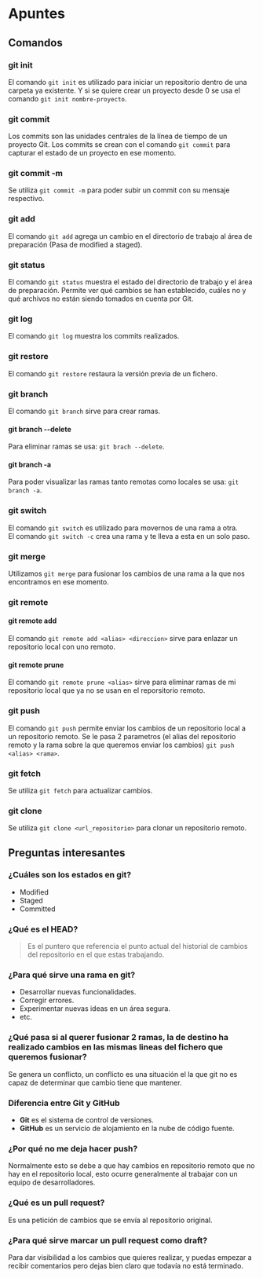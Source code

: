 # Apuntes

## Comandos
### git init
El comando `git init` es utilizado para iniciar un repositorio dentro de una carpeta ya existente. Y si se quiere crear un proyecto desde 0 se usa el comando `git init nombre-proyecto`.

### git commit
Los commits son las unidades centrales de la línea de tiempo de un proyecto Git. Los commits se crean con el comando `git commit` para capturar el estado de un proyecto en ese momento. 

### git commit -m
Se utiliza `git commit -m` para poder subir un commit con su mensaje respectivo.

### git add
El comando `git add` agrega un cambio en el directorio de trabajo al área de preparación (Pasa de modified a staged).

### git status
El comando `git status` muestra el estado del directorio de trabajo y el área de preparación. Permite ver qué cambios se han establecido, cuáles no y qué archivos no están siendo tomados en cuenta por Git.

### git log
El comando `git log` muestra los commits realizados.

### git restore
El comando `git restore` restaura la versión previa de un fichero.

### git branch
El comando `git branch` sirve para crear ramas.


#### git branch --delete
Para eliminar ramas se usa: `git brach --delete`.

#### git branch -a
Para poder visualizar las ramas tanto remotas como locales se usa: `git branch -a`.

### git switch
El comando `git switch` es utilizado para movernos de una rama a otra. \
El comando `git switch -c` crea una rama y te lleva a esta en un solo paso.

### git merge
Utilizamos `git merge` para fusionar los cambios de una rama a la que nos encontramos en ese momento.
### git remote

#### git remote add
El comando `git remote add <alias> <direccion>` sirve para enlazar un repositorio local con uno remoto.

#### git remote prune
El comando `git remote prune <alias>` sirve para eliminar ramas de mi repositorio local que ya no se usan en el reporsitorio remoto.

### git push
El comando `git push` permite enviar los cambios de un repositorio local a
un repositorio remoto. Se le pasa 2 parametros (el alias del repositorio remoto y la rama sobre la que queremos enviar los cambios) `git push <alias> <rama>`.

### git fetch
Se utiliza `git fetch` para actualizar cambios.

### git clone
Se utiliza `git clone <url_repositorio>` para clonar un repositorio remoto.



## Preguntas interesantes
### ¿Cuáles son los estados en git?
- Modified
- Staged
- Committed
### ¿Qué es el HEAD?
> Es el puntero que referencia el punto actual del historial de cambios del repositorio en el que estas trabajando.
### ¿Para qué sirve una rama en git?
- Desarrollar nuevas funcionalidades.
- Corregir errores.
- Experimentar nuevas ideas en un área segura.
- etc.

### ¿Qué pasa si al querer fusionar 2 ramas, la de destino ha realizado cambios en las mismas lineas del fichero que queremos fusionar?
Se genera un conflicto, un conflicto es una situación el la que git no es capaz de determinar que cambio tiene que mantener.

### Diferencia entre Git y GitHub
- **Git** es el sistema de control de versiones.
- **GitHub** es un servicio de alojamiento en la nube de código fuente.

### ¿Por qué no me deja hacer push?
Normalmente esto se debe a que hay cambios en repositorio remoto que no hay en el repositorio local, esto ocurre generalmente al trabajar con un equipo de desarrolladores.

### ¿Qué es un pull request?
Es una petición de cambios que se envía al repositorio original.

### ¿Para qué sirve marcar un pull request como draft?
Para dar visibilidad a los cambios que quieres realizar, y puedas empezar a recibir comentarios pero dejas bien claro que todavía no está terminado.
